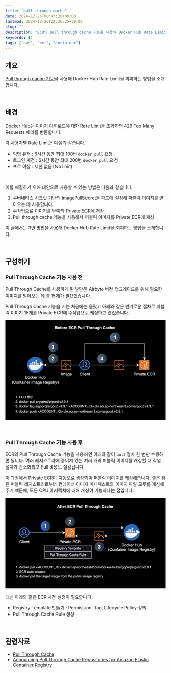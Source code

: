 ```yaml
---
title: "pull through cache"
date: 2024-12-26T00:47:20+09:00
lastmod: 2024-12-26T22:26:25+09:00
slug: ""
description: "ECR의 pull through cache 기능을 사용해 Docker Hub Rate Limit을 회피하는 방법"
keywords: []
tags: ["aws", "ecr", "container"]
---
```


## 개요

[Pull through cache 기능](https://docs.aws.amazon.com/ko_kr/AmazonECR/latest/userguide/pull-through-cache.html)을 사용해 Docker Hub Rate Limit을 회피하는 방법을 소개합니다.

&nbsp;

## 배경

Docker Hub는 이미지 다운로드에 대한 Rate Limit을 초과하면 429 Too Many Requests 에러를 반환합니다.

각 사용자별 Rate Limit은 다음과 같습니다.

- 익명 유저 : 6시간 동안 최대 100번 `docker pull` 요청
- 로그인 계정 : 6시간 동안 최대 200번 `docker pull` 요청
- 프로 이상 : 제한 없음 (No limit)

&nbsp;

이를 해결하기 위해 대안으로 사용할 수 있는 방법은 다음과 같습니다.

1. 쿠버네티스 시크릿 기반의 [imagePullSecret](https://kubernetes.io/ko/docs/tasks/configure-pod-container/pull-image-private-registry/)을 파드에 설정해 퍼블릭 이미지를 받아오는 데 사용합니다.
2. 수작업으로 이미지를 받아와 Private ECR에 저장
3. Pull through cache 기능을 사용해서 퍼블릭 이미지를 Private ECR에 캐싱

이 글에서는 3번 방법을 사용해 Docker Hub Rate Limit을 회피하는 방법을 소개합니다.

&nbsp;

## 구성하기

### Pull Through Cache 기능 사용 전

Pull Through Cache를 사용하게 된 발단은 Airbyte 버전 업그레이드를 위해 필요한 이미지를 받아오는 데 총 15개가 필요했습니다.

Pull Through Cache 기능을 저는 처음에는 몰랐고 아래와 같은 번거로운 절차로 퍼블릭 이미지 15개를 Private ECR에 수작업으로 캐싱하고 있었습니다.

![](./1.png)

&nbsp;

### Pull Through Cache 기능 사용 후

ECR의 Pull Through Cache 기능을 사용하면 아래와 같이 `pull` 절차 한 번만 수행하면 됩니다. 여러 레지스트리에 흩어져 있는 여러 개의 퍼블릭 이미지를 캐싱할 때 작업 절차가 간소화되고 Pull 비용도 절감됩니다.

이 과정에서 Private ECR이 자동으로 생성되며 퍼블릭 이미지를 캐싱해줍니다. 좋은 점은 퍼블릭 레지스트리로부터 컨테이너 이미지 메니페스트와 이미지 파일 모두를 캐싱해주기 때문에, 모든 CPU 아키텍처에 대해 캐싱이 가능하다는 점입니다.

![](./2.png)

대신 아래와 같은 ECR 사전 설정이 필요합니다.

- Registry Template 만들기 : Permission, Tag, Lifecycle Policy 정의
- Pull Through Cache Rule 생성

&nbsp;

## 관련자료

- [Pull Through Cache](https://docs.aws.amazon.com/ko_kr/AmazonECR/latest/userguide/pull-through-cache.html)
- [Announcing Pull Through Cache Repositories for Amazon Elastic Container Registry](https://aws.amazon.com/ko/blogs/korea/announcing-pull-through-cache-repositories-for-amazon-elastic-container-registry/)
